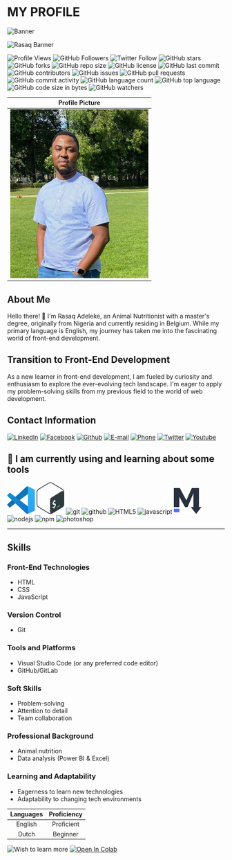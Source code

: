 # MY PROFILE

![Banner](https://capsule-render.vercel.app/api?type=egg&height=180&color=gradient&text=Hey%20everyone%20💻&animation=twinkling)

![Rasaq Banner](./img/RasaqBarnerName.gif)

![Profile Views](https://komarev.com/ghpvc/?username=prince4ademola&color=blue)
![GitHub Followers](https://img.shields.io/github/followers/prince4ademola?label=Followers&style=social)
![Twitter Follow](https://img.shields.io/twitter/follow/prince4ademola?style=social)
![GitHub stars](https://img.shields.io/github/stars/prince4ademola/prince4ademola?style=social)
![GitHub forks](https://img.shields.io/github/forks/prince4ademola/prince4ademola?style=social)
![GitHub repo size](https://img.shields.io/github/repo-size/prince4ademola/prince4ademola)
![GitHub license](https://img.shields.io/github/license/prince4ademola/prince4ademola)
![GitHub last commit](https://img.shields.io/github/last-commit/prince4ademola/prince4ademola)
![GitHub contributors](https://img.shields.io/github/contributors/prince4ademola/prince4ademola)
![GitHub issues](https://img.shields.io/github/issues/prince4ademola/prince4ademola)
![GitHub pull requests](https://img.shields.io/github/issues-pr/prince4ademola/prince4ademola)
![GitHub commit activity](https://img.shields.io/github/commit-activity/m/prince4ademola/prince4ademola)
![GitHub language count](https://img.shields.io/github/languages/count/prince4ademola/prince4ademola)
![GitHub top language](https://img.shields.io/github/languages/top/prince4ademola/prince4ademola)
![GitHub code size in bytes](https://img.shields.io/github/languages/code-size/prince4ademola/prince4ademola)
![GitHub watchers](https://img.shields.io/github/watchers/prince4ademola/prince4ademola?style=social)

|              Profile Picture               |
| :----------------------------------------: |
| ![Profile picture](./img/RasaqProfile.jpg) |

## About Me

Hello there! 👋 I'm Rasaq Adeleke, an Animal Nutritionist with a master's
degree, originally from Nigeria and currently residing in Belgium. While my
primary language is English, my journey has taken me into the fascinating world
of front-end development.

## Transition to Front-End Development

As a new learner in front-end development, I am fueled by curiosity and
enthusiasm to explore the ever-evolving tech landscape. I'm eager to apply my
problem-solving skills from my previous field to the world of web development.

## Contact Information

[![LinkedIn](https://icongr.am/devicon/linkedin-original.svg?size=25&color=currentColor)](https://www.linkedin.com/in/adelekeademola/)
[![Facebook](https://icongr.am/devicon/facebook-original.svg?size=25&color=currentColor)](https://www.facebook.com/adeleke.ademola)
[![Github](https://icongr.am/devicon/github-original-wordmark.svg?size=50&color=currentColor)](https://github.com/Prince4ademola)
[![E-mail](https://icongr.am/entypo/mail.svg?size=25&color=currentColor)](prince4ademola@gmail.com)
[![Phone](https://icongr.am/entypo/phone.svg?size=26&color=currentColor)](tel:+32466226048)
[![Twitter](https://icongr.am/devicon/twitter-original.svg?size=26&color=currentColor)](https://twitter.com/PRINCE4ADEMOLA)
[![Youtube](https://icongr.am/entypo/youtube.svg?size=26&color=currentColor)](https://www.youtube.com/channel/UCIBU8GqmlNkOC_8YN1IINaw?sub_confirmation=1)

## 🚀 I am currently using and learning about some tools

![vscode](./img/vs-code.png) ![bash](./img/bash.png)
![git](https://icongr.am/devicon/git-original-wordmark.svg?size=50&color=currentColor)
![github](https://icongr.am/devicon/github-original-wordmark.svg?size=50&color=currentColor)
![HTML5](https://icongr.am/devicon/html5-original-wordmark.svg?size=50&color=currentColor)
![javascript](https://icongr.am/devicon/javascript-original.svg?size=50&color=currentColor)
![markdown](./img/markdown.png)
![nodejs](https://icongr.am/devicon/nodejs-original-wordmark.svg?size=50&color=currentColor)
![npm](https://icongr.am/devicon/npm-original-wordmark.svg?size=50&color=currentColor)
![photoshop](https://icongr.am/devicon/photoshop-line.svg?size=50&color=currentColor)

---

## Skills

### Front-End Technologies

- HTML
- CSS
- JavaScript

### Version Control

- Git

### Tools and Platforms

- Visual Studio Code (or any preferred code editor)
- GitHub/GitLab

### Soft Skills

- Problem-solving
- Attention to detail
- Team collaboration

### Professional Background

- Animal nutrition
- Data analysis (Power BI & Excel)

### Learning and Adaptability

- Eagerness to learn new technologies
- Adaptability to changing tech environments

| Languages | Proficiency |
| :-------: | :---------: |
|  English  | Proficient  |
|   Dutch   |  Beginner   |

![Wish to learn more](https://img.shields.io/badge/wish_to_learn_more-blue?color=rgb)
[![Open In Colab](https://colab.research.google.com/assets/colab-badge.svg)](https://colab.research.google.com/github/prince4ademola/prince4ademola)
